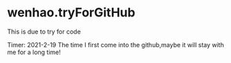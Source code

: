 # wenhao.tryForGitHub
This is due to try for code

Timer: 2021-2-19
The time I first come into the github,maybe it will stay with me for a long time!
